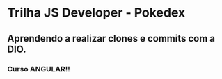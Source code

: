 # Trilha JS Developer - Pokedex

## Aprendendo a realizar clones e commits com a DIO. 

### Curso ANGULAR!!